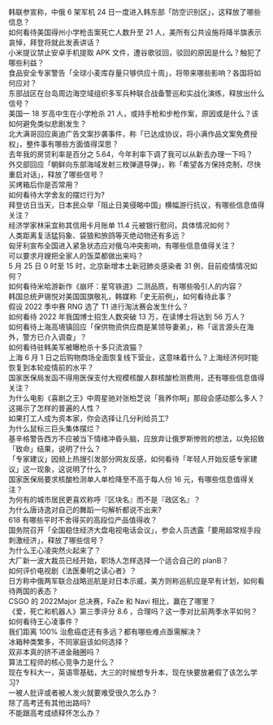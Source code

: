 韩联参宣称，中俄 6 架军机 24 日一度进入韩东部「防空识别区」，这释放了哪些信息？  
如何看待美国得州小学枪击案死亡人数升至 21 人，美所有公共设施将降半旗表示哀悼，拜登将就此发表讲话？  
小米提议禁止安卓手机提取 APK 文件，遭谷歌驳回，驳回的原因是什么？触犯了哪些利益？  
食品安全专家警告「全球小麦库存量只够供应十周」，将带来哪些影响？各国将如何应对？  
东部战区在台岛周边海空域组织多军兵种联合战备警巡和实战化演练，释放出什么信号？  
美国一 18 岁高中生在小学枪杀 21 人，或持手枪和步枪作案，原因或是什么？该如何避免类似悲剧发生？  
北大满哥回应奥迪广告文案抄袭事件，称「已达成协议，将小满作品文案免费授权」，整件事有哪些方面值得深思？  
去年我的房贷利率是百分之 5.64，今年利率下调了我可以从新去办理一下吗？  
外交部回应「朝鲜向东部海域发射三枚弹道导弹」，称「希望各方保持克制，尽快重启对话」，释放了哪些信号？  
买烤箱后你是否常用？  
如何看待大学舍友的摆烂行为?  
拜登访日当天，日本民众举「阻止日美侵略中国」横幅游行抗议，有哪些信息值得关注？  
经济学家林采宜称其信用卡月账单 11.4 元被银行慰问，具体情况如何？  
人类距离复活猛犸象、袋狼和旅鸽等灭绝动物还有多远？  
匈牙利宣布全国进入紧急状态应对俄乌冲突影响，有哪些信息值得关注？  
可以要求月嫂把全家人的饭菜都做出来吗？  
5 月 25 日 0 时至 15 时，北京新增本土新冠肺炎感染者 31 例，目前疫情情况如何？  
如何看待米哈游新作《崩坏：星穹铁道》二测品质，有哪些吸引人的内容？  
韩国总统尹锡悦对美国国旗敬礼，韩媒称「史无前例」，如何看待此事？  
假设 2022 季中赛 RNG 选了 T1 进行淘汰赛会发生什么？  
如何看待 2022 年我国博士招生人数突破 13 万，在读博士将达到 56 万人？  
如何看待上海高境镇回应「保供物资供应商是某领导妻弟」，称「谣言源头在海外，警方已介入调查」？  
如何看待驻韩美军被曝枪杀十多只流浪猫？  
上海 6 月 1 日之后购物商场全面恢复线下营业，这意味着什么？上海经济何时能恢复到本轮疫情前的水平？  
国家医保局发函不得用医保支付大规模核酸人群核酸检测费用，还有哪些信息值得关注？  
为什么电影《喜剧之王》中周星驰对张柏芝说「我养你啊」那段会感动那么多人？这揭示了怎样的普遍的人性？  
如果打工人成为资本家，你会选择让几分利给员工?  
为什么鼠标三巨头集体摆烂？  
基辛格警告西方不应被当下情绪冲昏头脑，应放弃让俄罗斯惨败的想法，以免招致「致命」结果，说明了什么？  
「专家建议」因频上热搜引发部分网友反感，如何看待「年轻人开始反感专家建议」这一现象，这说明了什么？  
国家医保局要求核酸检测单人单检降至不高于每人份 16 元，有哪些信息值得关注？  
为何有的城市居民更喜欢称呼『区块名』而不是『政区名』？  
为什么唐诗逸对自己的舞蹈一句解析都说不出来?  
618 有哪些平时不舍得买的高段位产品值得收？  
国务院召开「全国稳住经济大盘电视电话会议」，参会人员透露「要用超常规手段刺激经济」，释放了哪些信号？  
为什么王心凌突然火起来了？  
大厂新一波大裁员已经开始，职场人怎样选择一个适合自己的 planB？  
如何评价电视剧《法医秦明之读心者》？  
日方称中俄两军联合战略巡航是对日本示威，美方则称巡航应是早有计划，如何看待两国的表态？  
CSGO 的 2022Major 总决赛，FaZe 和 Navi 相比，赢在了哪里？  
《爱，死亡和机器人》第三季评分 8.6 ，合理吗？这一季对比前两季水平如何？  
如何看待王心凌事件？  
我们距离 100% 治愈癌症还有多远？都有哪些难点亟需解决？  
冰箱种类繁多，不同家庭该如何选择？  
双非本真的挤不进金融圈吗？  
算法工程师的核心竞争力是什么？  
现在专科大一，英语零基础，大三的时候想专升本，现在快要放暑假了该怎么学习?  
一被人批评或者被人发火就要难受很久怎么办？  
除了高考还有其他出路吗?  
不能跟高考成绩释怀怎么办？  
